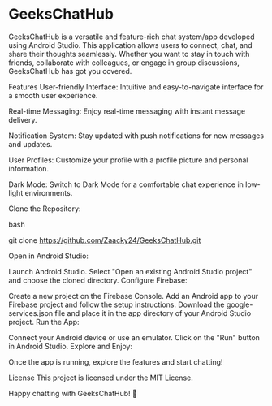 # GeeksChatHub


GeeksChatHub is a versatile and feature-rich chat system/app developed using Android Studio. This application allows users to connect, chat, and share their thoughts seamlessly. Whether you want to stay in touch with friends, collaborate with colleagues, or engage in group discussions, GeeksChatHub has got you covered.

Features
User-friendly Interface: Intuitive and easy-to-navigate interface for a smooth user experience.

Real-time Messaging: Enjoy real-time messaging with instant message delivery.

Notification System: Stay updated with push notifications for new messages and updates.

User Profiles: Customize your profile with a profile picture and personal information.

Dark Mode: Switch to Dark Mode for a comfortable chat experience in low-light environments.

Clone the Repository:

bash

git clone https://github.com/Zaacky24/GeeksChatHub.git

Open in Android Studio:

Launch Android Studio.
Select "Open an existing Android Studio project" and choose the cloned directory.
Configure Firebase:

Create a new project on the Firebase Console.
Add an Android app to your Firebase project and follow the setup instructions.
Download the google-services.json file and place it in the app directory of your Android Studio project.
Run the App:

Connect your Android device or use an emulator.
Click on the "Run" button in Android Studio.
Explore and Enjoy:

Once the app is running, explore the features and start chatting!

License
This project is licensed under the MIT License.

Happy chatting with GeeksChatHub! 🚀
